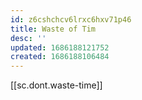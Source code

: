 ```yaml
---
id: z6cshchcv6lrxc6hxv71p46
title: Waste of Tim
desc: ''
updated: 1686188121752
created: 1686188106484
---
```


[[sc.dont.waste-time]]